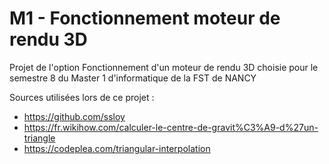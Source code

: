 # M1 - Fonctionnement moteur de rendu 3D

Projet de l'option Fonctionnement d'un moteur de rendu 3D choisie pour le semestre 8 du Master 1 d'informatique de la FST de NANCY

Sources utilisées lors de ce projet : 
- https://github.com/ssloy
- https://fr.wikihow.com/calculer-le-centre-de-gravit%C3%A9-d%27un-triangle
- https://codeplea.com/triangular-interpolation

